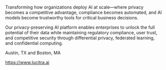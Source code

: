Transforming how organizations deploy AI at scale—where privacy becomes a competitive advantage, compliance becomes automated, and AI models become trustworthy tools for critical business decisions.

Our privacy-preserving AI platform enables enterprises to unlock the full potential of their data while maintaining regulatory compliance, user trust, and competitive security through differential privacy, federated learning, and confidential computing.

Austin, TX and Boston, MA

https://www.lucitra.ai
